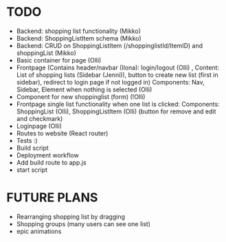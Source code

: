 TODO
===
- Backend: shopping list functionality (Mikko)
- Backend: ShoppingListItem schema (Mikko)
- Backend: CRUD on ShoppingListItem (/shoppinglistId/ItemID) and shoppingList (Mikko)
- Basic container for page (Olli)
- Frontpage (Contains header/navbar (Ilona): login/logout (Olli) , Content: List of shopping lists  (Sidebar (Jenni)), button to create new list (first in sidebar), redirect to login page if not logged in) Components: Nav, Sidebar, Element when nothing is selected (Olli)
- Component for new shoppinglist (form) (!Olli)
- Frontpage single list functionality when one list is clicked: Components: ShoppingList (Olli), ShoppingListItem (Olli) (button for remove and edit and checkmark) 
- Loginpage (Olli)
- Routes to website (React router)
- Tests :)
- Build script
- Deployment workflow
- Add build route to app.js
- start script

FUTURE PLANS
===
- Rearranging shopping list by dragging
- Shopping groups (many users can see one list)
- epic animations